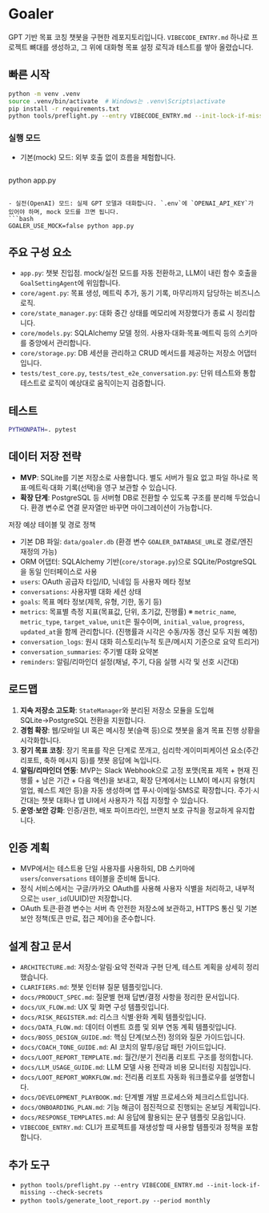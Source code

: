 # Goaler

GPT 기반 목표 코칭 챗봇을 구현한 레포지토리입니다. `VIBECODE_ENTRY.md` 하나로 프로젝트 뼈대를 생성하고, 그 위에 대화형 목표 설정 로직과 테스트를 쌓아 올렸습니다.

## 빠른 시작

```bash
python -m venv .venv
source .venv/bin/activate  # Windows는 .venv\Scripts\activate
pip install -r requirements.txt
python tools/preflight.py --entry VIBECODE_ENTRY.md --init-lock-if-missing --check-secrets
```

### 실행 모드
- 기본(mock) 모드: 외부 호출 없이 흐름을 체험합니다.
  ```bash
python app.py
  ```

- 실전(OpenAI) 모드: 실제 GPT 모델과 대화합니다. `.env`에 `OPENAI_API_KEY`가 있어야 하며, mock 모드를 끄면 됩니다.
  ```bash
GOALER_USE_MOCK=false python app.py
  ```

## 주요 구성 요소
- `app.py`: 챗봇 진입점. mock/실전 모드를 자동 전환하고, LLM이 내린 함수 호출을 `GoalSettingAgent`에 위임합니다.
- `core/agent.py`: 목표 생성, 메트릭 추가, 동기 기록, 마무리까지 담당하는 비즈니스 로직.
- `core/state_manager.py`: 대화 중간 상태를 메모리에 저장했다가 종료 시 정리합니다.
- `core/models.py`: SQLAlchemy 모델 정의. 사용자·대화·목표·메트릭 등의 스키마를 중앙에서 관리합니다.
- `core/storage.py`: DB 세션을 관리하고 CRUD 메서드를 제공하는 저장소 어댑터입니다.
- `tests/test_core.py`, `tests/test_e2e_conversation.py`: 단위 테스트와 통합 테스트로 로직이 예상대로 움직이는지 검증합니다.

## 테스트
```bash
PYTHONPATH=. pytest
```

## 데이터 저장 전략
- **MVP**: SQLite를 기본 저장소로 사용합니다. 별도 서버가 필요 없고 파일 하나로 목표·메트릭·대화 기록(선택)을 영구 보관할 수 있습니다.
- **확장 단계**: PostgreSQL 등 서버형 DB로 전환할 수 있도록 구조를 분리해 두었습니다. 환경 변수로 연결 문자열만 바꾸면 마이그레이션이 가능합니다.

저장 예상 테이블 및 경로 정책
- 기본 DB 파일: `data/goaler.db` (환경 변수 `GOALER_DATABASE_URL`로 경로/엔진 재정의 가능)
- ORM 어댑터: SQLAlchemy 기반(`core/storage.py`)으로 SQLite/PostgreSQL을 동일 인터페이스로 사용
- `users`: OAuth 공급자 타입/ID, 닉네임 등 사용자 메타 정보
- `conversations`: 사용자별 대화 세션 상태
- `goals`: 목표 메타 정보(제목, 유형, 기한, 동기 등)
- `metrics`: 목표별 측정 지표(목표값, 단위, 초기값, 진행률) ※ `metric_name`, `metric_type`, `target_value`, `unit`은 필수이며, `initial_value`, `progress`, `updated_at`을 함께 관리합니다. (진행률과 시각은 수동/자동 갱신 모두 지원 예정)
- `conversation_logs`: 원시 대화 히스토리(누적 토큰/메시지 기준으로 요약 트리거)
- `conversation_summaries`: 주기별 대화 요약본
- `reminders`: 알림/리마인더 설정(채널, 주기, 다음 실행 시각 및 선호 시간대)

## 로드맵
1. **지속 저장소 고도화**: `StateManager`와 분리된 저장소 모듈을 도입해 SQLite→PostgreSQL 전환을 지원합니다.
2. **경험 확장**: 웹/모바일 UI 혹은 메시징 봇(슬랙 등)으로 챗봇을 옮겨 목표 진행 상황을 시각화합니다.
3. **장기 목표 코칭**: 장기 목표를 작은 단계로 쪼개고, 심리학·게이미피케이션 요소(주간 리포트, 축하 메시지 등)를 챗봇 응답에 녹입니다.
4. **알림/리마인더 연동**: MVP는 Slack Webhook으로 고정 포맷(목표 제목 + 현재 진행률 + 남은 기간 + 다음 액션)을 보내고, 확장 단계에서는 LLM이 메시지 유형(치얼업, 퀘스트 제안 등)을 자동 생성하며 앱 푸시·이메일·SMS로 확장합니다. 주기·시간대는 챗봇 대화나 앱 UI에서 사용자가 직접 지정할 수 있습니다.
5. **운영·보안 강화**: 인증/권한, 배포 파이프라인, 브랜치 보호 규칙을 정교하게 유지합니다.

## 인증 계획
- MVP에서는 테스트용 단일 사용자를 사용하되, DB 스키마에 `users`/`conversations` 테이블을 준비해 둡니다.
- 정식 서비스에서는 구글/카카오 OAuth를 사용해 사용자 식별을 처리하고, 내부적으로는 `user_id`(UUID)만 저장합니다.
- OAuth 토큰·환경 변수는 서버 측 안전한 저장소에 보관하고, HTTPS 통신 및 기본 보안 정책(토큰 만료, 접근 제어)을 준수합니다.

## 설계 참고 문서
- `ARCHITECTURE.md`: 저장소·알림·요약 전략과 구현 단계, 테스트 계획을 상세히 정리했습니다.
- `CLARIFIERS.md`: 챗봇 인터뷰 질문 템플릿입니다.
- `docs/PRODUCT_SPEC.md`: 질문별 현재 답변/결정 사항을 정리한 문서입니다.
- `docs/UX_FLOW.md`: UX 및 화면 구성 템플릿입니다.
- `docs/RISK_REGISTER.md`: 리스크 식별·완화 계획 템플릿입니다.
- `docs/DATA_FLOW.md`: 데이터 이벤트 흐름 및 외부 연동 계획 템플릿입니다.
- `docs/BOSS_DESIGN_GUIDE.md`: 핵심 단계(보스전) 정의와 질문 가이드입니다.
- `docs/COACH_TONE_GUIDE.md`: AI 코치의 말투/응답 패턴 가이드입니다.
- `docs/LOOT_REPORT_TEMPLATE.md`: 월간/분기 전리품 리포트 구조를 정의합니다.
- `docs/LLM_USAGE_GUIDE.md`: LLM 모델 사용 전략과 비용 모니터링 지침입니다.
- `docs/LOOT_REPORT_WORKFLOW.md`: 전리품 리포트 자동화 워크플로우를 설명합니다.
- `docs/DEVELOPMENT_PLAYBOOK.md`: 단계별 개발 프로세스와 체크리스트입니다.
- `docs/ONBOARDING_PLAN.md`: 기능 해금이 점진적으로 진행되는 온보딩 계획입니다.
- `docs/RESPONSE_TEMPLATES.md`: AI 응답에 활용되는 문구 템플릿 모음입니다.
- `VIBECODE_ENTRY.md`: CLI가 프로젝트를 재생성할 때 사용할 템플릿과 정책을 포함합니다.

## 추가 도구
- `python tools/preflight.py --entry VIBECODE_ENTRY.md --init-lock-if-missing --check-secrets`
- `python tools/generate_loot_report.py --period monthly`

